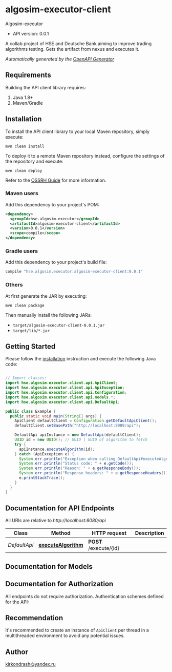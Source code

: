 # algosim-executor-client

Algosim-executor
- API version: 0.0.1

A collab project of HSE and Deutsche Bank aiming to improve trading algorithms testing. Gets the artifact from nexus and executes it.


*Automatically generated by the [OpenAPI Generator](https://openapi-generator.tech)*


## Requirements

Building the API client library requires:
1. Java 1.8+
2. Maven/Gradle

## Installation

To install the API client library to your local Maven repository, simply execute:

```shell
mvn clean install
```

To deploy it to a remote Maven repository instead, configure the settings of the repository and execute:

```shell
mvn clean deploy
```

Refer to the [OSSRH Guide](http://central.sonatype.org/pages/ossrh-guide.html) for more information.

### Maven users

Add this dependency to your project's POM:

```xml
<dependency>
  <groupId>hse.algosim.executor</groupId>
  <artifactId>algosim-executor-client</artifactId>
  <version>0.0.1</version>
  <scope>compile</scope>
</dependency>
```

### Gradle users

Add this dependency to your project's build file:

```groovy
compile "hse.algosim.executor:algosim-executor-client:0.0.1"
```

### Others

At first generate the JAR by executing:

```shell
mvn clean package
```

Then manually install the following JARs:

* `target/algosim-executor-client-0.0.1.jar`
* `target/lib/*.jar`

## Getting Started

Please follow the [installation](#installation) instruction and execute the following Java code:

```java

// Import classes:
import hse.algosim.executor.client.api.ApiClient;
import hse.algosim.executor.client.api.ApiException;
import hse.algosim.executor.client.api.Configuration;
import hse.algosim.executor.client.api.models.*;
import hse.algosim.executor.client.api.DefaultApi;

public class Example {
  public static void main(String[] args) {
    ApiClient defaultClient = Configuration.getDefaultApiClient();
    defaultClient.setBasePath("http://localhost:8080/api");

    DefaultApi apiInstance = new DefaultApi(defaultClient);
    UUID id = new UUID(); // UUID | UUID of algorithm to fetch
    try {
      apiInstance.executeAlgorithm(id);
    } catch (ApiException e) {
      System.err.println("Exception when calling DefaultApi#executeAlgorithm");
      System.err.println("Status code: " + e.getCode());
      System.err.println("Reason: " + e.getResponseBody());
      System.err.println("Response headers: " + e.getResponseHeaders());
      e.printStackTrace();
    }
  }
}

```

## Documentation for API Endpoints

All URIs are relative to *http://localhost:8080/api*

Class | Method | HTTP request | Description
------------ | ------------- | ------------- | -------------
*DefaultApi* | [**executeAlgorithm**](docs/DefaultApi.md#executeAlgorithm) | **POST** /execute/{id} | 


## Documentation for Models



## Documentation for Authorization

All endpoints do not require authorization.
Authentication schemes defined for the API:

## Recommendation

It's recommended to create an instance of `ApiClient` per thread in a multithreaded environment to avoid any potential issues.

## Author

kirkondrash@yandex.ru

